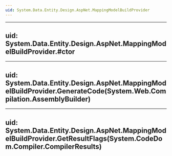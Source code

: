 ```yaml
---
uid: System.Data.Entity.Design.AspNet.MappingModelBuildProvider
---
```


---
uid: System.Data.Entity.Design.AspNet.MappingModelBuildProvider.#ctor
---

---
uid: System.Data.Entity.Design.AspNet.MappingModelBuildProvider.GenerateCode(System.Web.Compilation.AssemblyBuilder)
---

---
uid: System.Data.Entity.Design.AspNet.MappingModelBuildProvider.GetResultFlags(System.CodeDom.Compiler.CompilerResults)
---
